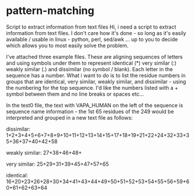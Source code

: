 # pattern-matching
Script to extract information from text files
Hi, i need a script to extract information from text files.  I don't care how it's done - so long as it's easily available / usable in linux - python, perl, sed/awk ... up to you to decide which allows you to most easily solve the problem.

I've attached three example files.  These are aligning sequences of letters and using symbols under them to represent identical (*) very similar (:) weakly similar (.) and dissimilar (no symbol / blank).  Each letter in the sequence has a number.  What i want to do is to list the residue numbers in groups that are identical, very similar, weakly similar, and dissimilar - using the numbering for the top sequence.  I'd like the numbers listed with a + symbol between them and no line breaks or spaces etc...

In the test0 file, the text with VAPA_HUMAN on the left of the sequence is sequence name information - the 1st 65 residues of the 249 would be interpreted and grouped in a new text file as follows:

dissimilar: 1+2+3+4+5+6+7+8+9+10+11+12+13+14+15+17+18+19+21+22+24+32+33+35+36+37+40+42+58

weakly similar: 
27+38+46+48+

very similar: 
25+29+31+39+45+47+57+65

identical: 
16+20+23+26+28+30+34+41+43+44+49+50+51+52+53+54+55+56+59+60+61+62+63+64
